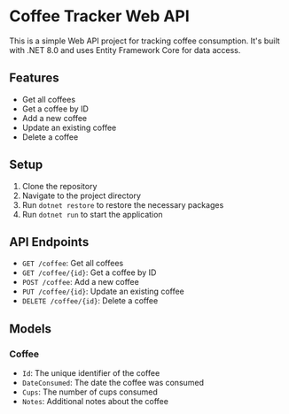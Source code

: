 # Coffee Tracker Web API

This is a simple Web API project for tracking coffee consumption. It's built with .NET 8.0 and uses Entity Framework Core for data access.

## Features

- Get all coffees
- Get a coffee by ID
- Add a new coffee
- Update an existing coffee
- Delete a coffee

## Setup

1. Clone the repository
2. Navigate to the project directory
3. Run `dotnet restore` to restore the necessary packages
4. Run `dotnet run` to start the application

## API Endpoints

- `GET /coffee`: Get all coffees
- `GET /coffee/{id}`: Get a coffee by ID
- `POST /coffee`: Add a new coffee
- `PUT /coffee/{id}`: Update an existing coffee
- `DELETE /coffee/{id}`: Delete a coffee

## Models

### Coffee

- `Id`: The unique identifier of the coffee
- `DateConsumed`: The date the coffee was consumed
- `Cups`: The number of cups consumed
- `Notes`: Additional notes about the coffee
